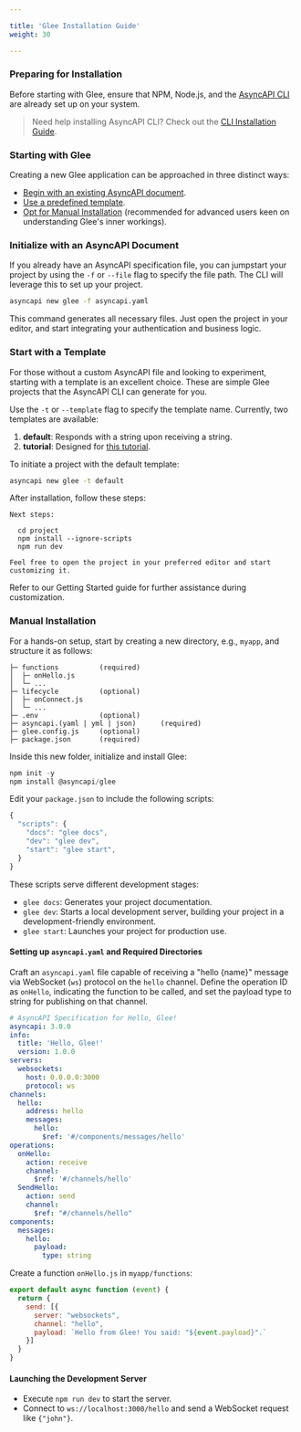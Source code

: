 ```yaml
---

title: 'Glee Installation Guide'
weight: 30

---
```


### Preparing for Installation

Before starting with Glee, ensure that NPM, Node.js, and the [AsyncAPI CLI](https://github.com/asyncapi/cli) are already set up on your system.

> Need help installing AsyncAPI CLI? Check out the [CLI Installation Guide](https://www.asyncapi.com/docs/tools/cli/installation).

### Starting with Glee

Creating a new Glee application can be approached in three distinct ways:
  * [Begin with an existing AsyncAPI document](#initialize-with-an-asyncapi-document).
  * [Use a predefined template](#start-with-a-template).
  * [Opt for Manual Installation](#manual-installation) (recommended for advanced users keen on understanding Glee's inner workings).

### Initialize with an AsyncAPI Document
If you already have an AsyncAPI specification file, you can jumpstart your project by using the `-f` or `--file` flag to specify the file path. The CLI will leverage this to set up your project.

```sh
asyncapi new glee -f asyncapi.yaml
```

This command generates all necessary files. Just open the project in your editor, and start integrating your authentication and business logic.

### Start with a Template

For those without a custom AsyncAPI file and looking to experiment, starting with a template is an excellent choice. These are simple Glee projects that the AsyncAPI CLI can generate for you.

Use the `-t` or `--template` flag to specify the template name. Currently, two templates are available:

1) **default**: Responds with a string upon receiving a string.
2) **tutorial**: Designed for [this tutorial](https://www.asyncapi.com/docs/tutorials/generate-code).

To initiate a project with the default template:

```sh
asyncapi new glee -t default
```

After installation, follow these steps:

```
Next steps:

  cd project
  npm install --ignore-scripts
  npm run dev

Feel free to open the project in your preferred editor and start customizing it.
```

Refer to our Getting Started guide for further assistance during customization.

### Manual Installation

For a hands-on setup, start by creating a new directory, e.g., `myapp`, and structure it as follows:

```
├─ functions          (required)
│  ├─ onHello.js
│  └─ ...
├─ lifecycle          (optional)
│  ├─ onConnect.js
│  └─ ...
├─ .env               (optional)
├─ asyncapi.(yaml | yml | json)      (required)
├─ glee.config.js     (optional)
├─ package.json       (required)
```

Inside this new folder, initialize and install Glee:

```js
npm init -y
npm install @asyncapi/glee
```

Edit your `package.json` to include the following scripts:

```js
{
  "scripts": {
    "docs": "glee docs",
    "dev": "glee dev",
    "start": "glee start",
  }
}
```

These scripts serve different development stages:

- `glee docs`: Generates your project documentation.
- `glee dev`: Starts a local development server, building your project in a development-friendly environment.
- `glee start`: Launches your project for production use.

#### Setting up `asyncapi.yaml` and Required Directories

Craft an `asyncapi.yaml` file capable of receiving a "hello \{name\}" message via WebSocket (`ws`) protocol on the `hello` channel. Define the operation ID as `onHello`, indicating the function to be called, and set the payload type to string for publishing on that channel.

```yaml
# AsyncAPI Specification for Hello, Glee!
asyncapi: 3.0.0
info:
  title: 'Hello, Glee!'
  version: 1.0.0
servers:
  websockets:
    host: 0.0.0.0:3000
    protocol: ws
channels:
  hello:
    address: hello
    messages:
      hello:
        $ref: '#/components/messages/hello'
operations:
  onHello:
    action: receive
    channel:
      $ref: '#/channels/hello'
  SendHello:
    action: send
    channel: 
      $ref: "#/channels/hello"
components:
  messages:
    hello:
      payload:
        type: string
```

Create a function `onHello.js` in `myapp/functions`:

```js
export default async function (event) {  
  return {
    send: [{
      server: "websockets",
      channel: "hello",
      payload: `Hello from Glee! You said: "${event.payload}".`
    }]
  }
}
```

#### Launching the Development Server

- Execute `npm run dev` to start the server.
- Connect to `ws://localhost:3000/hello` and send a WebSocket request like `{"john"}`.